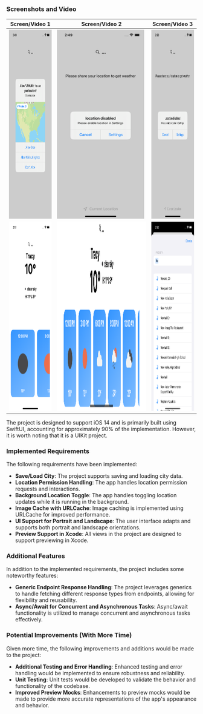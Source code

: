 ### Screenshots and Video

| Screen/Video 1 | Screen/Video 2 | Screen/Video 3 |
| - | - | - |
| <img src="https://github.com/futomtom/JPM/blob/64fa15925462dd8b01acee60ee00a5e5226dea89/Screenshots/SCR_01.png" height="500"> | <img src="https://github.com/futomtom/JPM/blob/64fa15925462dd8b01acee60ee00a5e5226dea89/Screenshots/SCR_02.png" height="500">  | <img src="https://github.com/futomtom/JPM/blob/64fa15925462dd8b01acee60ee00a5e5226dea89/Screenshots/SCR_03.png" height="500">  |
| <img src="https://github.com/futomtom/JPM/blob/64fa15925462dd8b01acee60ee00a5e5226dea89/Screenshots/SCR_04.png" height="500"> | <img src="https://github.com/futomtom/JPM/blob/64fa15925462dd8b01acee60ee00a5e5226dea89/Screenshots/SCR_05.png" height="500">  | <img src="https://github.com/futomtom/JPM/blob/64fa15925462dd8b01acee60ee00a5e5226dea89/Screenshots/SCR_06.png" height="500">  |



The project is designed to support iOS 14 and is primarily built using SwiftUI, accounting for approximately 90% of the implementation. However, it is worth noting that it is a UIKit project.

### Implemented Requirements

The following requirements have been implemented:

- **Save/Load City**: The project supports saving and loading city data.
- **Location Permission Handling**: The app handles location permission requests and interactions.
- **Background Location Toggle**: The app handles toggling location updates while it is running in the background.
- **Image Cache with URLCache**: Image caching is implemented using URLCache for improved performance.
- **UI Support for Portrait and Landscape**: The user interface adapts and supports both portrait and landscape orientations.
- **Preview Support in Xcode**: All views in the project are designed to support previewing in Xcode.

### Additional Features

In addition to the implemented requirements, the project includes some noteworthy features:

- **Generic Endpoint Response Handling**: The project leverages generics to handle fetching different response types from endpoints, allowing for flexibility and reusability.
- **Async/Await for Concurrent and Asynchronous Tasks**: Async/await functionality is utilized to manage concurrent and asynchronous tasks effectively.

### Potential Improvements (With More Time)

Given more time, the following improvements and additions would be made to the project:

- **Additional Testing and Error Handling**: Enhanced testing and error handling would be implemented to ensure robustness and reliability.
- **Unit Testing**: Unit tests would be developed to validate the behavior and functionality of the codebase.
- **Improved Preview Mocks**: Enhancements to preview mocks would be made to provide more accurate representations of the app's appearance and behavior.



